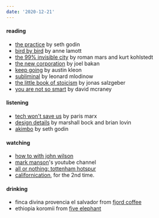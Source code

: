 ```yaml
---
date: '2020-12-21'
---
```


#### reading

- [the practice](../books/the-practice.md) by seth godin
- [bird by bird](../books/bird-by-bird.md) by anne lamott
- [the 99% invisible city](https://99percentinvisible.org/book/) by roman mars and kurt kohlstedt
- [the new corporation](../books/the-new-corporation.md) by joel bakan
- [keep going](../books/keep-going.md) by austin kleon
- [subliminal](https://www.penguinrandomhouse.com/books/115698/subliminal-by-leonard-mlodinow/) by leonard mlodinow
- [the little book of stoicism](https://www.njlifehacks.com/the-little-book-of-stoicism/) by jonas salzgeber
- [you are not so smart](https://youarenotsosmart.com/the-book/) by david mcraney

#### listening

- [tech won't save us](https://open.spotify.com/show/3UhsI7s4bkH1FcMZI5u9iD?si=59Oy2qE8Rte4Of8ubbqStw) by paris marx
- [design details](https://designdetails.fm) by marshall bock and brian lovin
- [akimbo](https://www.akimbo.link) by seth godin

#### watching

- [how to with john wilson](https://www.imdb.com/title/tt10801534/)
- [mark manson](https://www.youtube.com/channel/UC0TnW9acNxqeojxXDMbohcA)'s youtube channel
- [all or nothing: tottenham hotspur](https://www.imdb.com/title/tt11188556)
- [californication](https://www.imdb.com/title/tt0904208/), for the 2nd time.

#### drinking

- finca divina provencia el salvador from [fjord coffee](https://fjord-coffee.de)
- ethiopia koromii from [five elephant](https://www.instagram.com/p/CHCl5w6Fq9j/)
